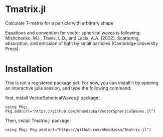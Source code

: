 # Tmatrix.jl
Calculate T-matrix for a particle with arbitrary shape

Equations and convention for vector spherical waves is following: Mishchenko, M.I., Travis, L.D., and Lacis, A.A. (2002). Scattering, absorption, and emission of light by small particles (Cambridge University Press).

# Installation
This is not a registered package yet. For now, you can install it by opening an interactive julia session, and type the following command:

first, install VectorSphericalWaves.jl package:

`using Pkg; Pkg.add(url="https://github.com/mhmodzoka/VectorSphericalWaves.jl")`

Then, install Tmatrix.jl package:

`using Pkg; Pkg.add(url="https://github.com/mhmodzoka/Tmatrix.jl")`


